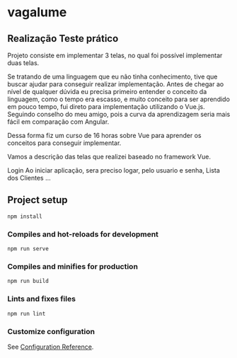 # vagalume

## Realização Teste prático
Projeto consiste em implementar 3 telas, no qual foi possível implementar duas telas.

Se tratando de uma linguagem que eu não tinha conhecimento, tive que buscar ajudar para conseguir realizar implementação. Antes de chegar ao nível de qualquer dúvida eu precisa primeiro entender o conceito da linguagem, como o tempo era escasso, e muito conceito para ser aprendido em pouco tempo, fui direto para implementação utilizando o Vue.js. Seguindo conselho do meu amigo, pois a curva da aprendizagem seria mais fácil em comparação com Angular.

Dessa forma fiz um curso de 16 horas sobre Vue para aprender os conceitos para conseguir implementar.

Vamos a descrição das telas que realizei baseado no framework Vue.

Login
    Ao iniciar aplicação, sera preciso logar, pelo usuario e senha, 
Lista dos Clientes
...


## Project setup
```
npm install
```

### Compiles and hot-reloads for development
```
npm run serve
```

### Compiles and minifies for production
```
npm run build
```

### Lints and fixes files
```
npm run lint
```

### Customize configuration
See [Configuration Reference](https://cli.vuejs.org/config/).
